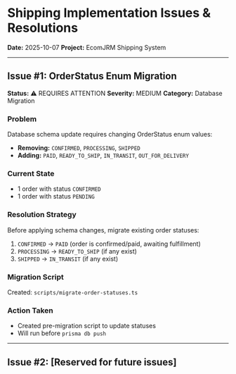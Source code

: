 # Shipping Implementation Issues & Resolutions

**Date:** 2025-10-07
**Project:** EcomJRM Shipping System

---

## Issue #1: OrderStatus Enum Migration

**Status:** ⚠️ REQUIRES ATTENTION
**Severity:** MEDIUM
**Category:** Database Migration

### Problem
Database schema update requires changing OrderStatus enum values:
- **Removing:** `CONFIRMED`, `PROCESSING`, `SHIPPED`
- **Adding:** `PAID`, `READY_TO_SHIP`, `IN_TRANSIT`, `OUT_FOR_DELIVERY`

### Current State
- 1 order with status `CONFIRMED`
- 1 order with status `PENDING`

### Resolution Strategy
Before applying schema changes, migrate existing order statuses:
1. `CONFIRMED` → `PAID` (order is confirmed/paid, awaiting fulfillment)
2. `PROCESSING` → `READY_TO_SHIP` (if any exist)
3. `SHIPPED` → `IN_TRANSIT` (if any exist)

### Migration Script
Created: `scripts/migrate-order-statuses.ts`

### Action Taken
- Created pre-migration script to update statuses
- Will run before `prisma db push`

---

## Issue #2: [Reserved for future issues]

